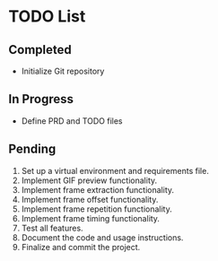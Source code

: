 # TODO List

## Completed
- Initialize Git repository

## In Progress
- Define PRD and TODO files

## Pending
1. Set up a virtual environment and requirements file.
2. Implement GIF preview functionality.
3. Implement frame extraction functionality.
4. Implement frame offset functionality.
5. Implement frame repetition functionality.
6. Implement frame timing functionality.
7. Test all features.
8. Document the code and usage instructions.
9. Finalize and commit the project.